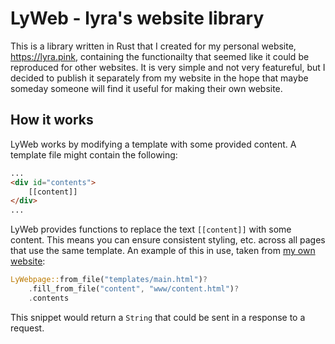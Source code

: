 # LyWeb - lyra's website library
This is a library written in Rust that I created for my personal website,
<https://lyra.pink>, containing the functionailty that seemed like it could be
reproduced for other websites.
It is very simple and not very featureful, but I decided to publish it
separately from my website in the hope that maybe someday someone will find it
useful for making their own website.

## How it works
LyWeb works by modifying a template with some provided content. A template file
might contain the following:
```html
...
<div id="contents">
    [[content]]
</div>
...
```
LyWeb provides functions to replace the text `[[content]]` with some content.
This means you can ensure consistent styling, etc. across all pages that use the
same template. An example of this in use, taken from
[my own website](https://lyra.pink):
```rust
LyWebpage::from_file("templates/main.html")?
    .fill_from_file("content", "www/content.html")?
    .contents
```
This snippet would return a `String` that could be sent in a response to a
request.
